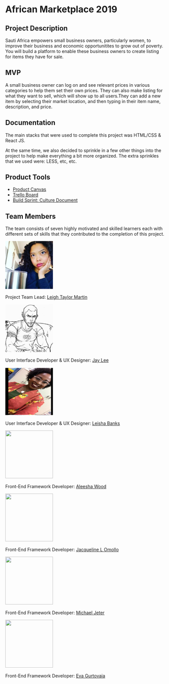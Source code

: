 # African Marketplace 2019

## Project Description

Sauti Africa empowers small business owners, particularly women, to improve their business and economic opportunitites to grow out of poverty. You will build a platform to enable these business owners to create listing for items they have for sale.

## MVP
A small business owner can log on and see relevant prices in various categories to help them set their own prices. They can also make listing for what they want to sell, which will show up to all users.They can add a new item by selecting their market location, and then typing in their item name, description, and price.

## Documentation

The main stacks that were used to complete this project was HTML/CSS & React JS.

At the same time, we also decided to sprinkle in a few other things into the project to help make everything a bit more organized. The extra sprinkles that we used were: LESS, etc, etc.

## Product Tools

* [Product Canvas](https://docs.google.com/document/d/10mKp4c2FSLZluwIlOHZR2EBVXgbrOc056xeXmHfjAZI/edit?pli=1#)
* [Trello Board](https://trello.com/b/NZg274qQ/bw-african-marketplace)
* [Build Sprint: Culture Document](https://www.notion.so/Part-Time-Build-Sprint-Culture-Document-e344d84c5f4445709e995ed57b28c24e)

## Team Members

The team consists of seven highly motivated and skilled learners each with different sets of skills that they contributed to the completion of this project.

<p align="left">
  <img width="150" height="150" src="team-info/images/leigh.jpg">

  Project Team Lead: [Leigh Taylor Martin](https://github.com/LTM888)
</p>

<p align="left">
  <img width="150" height="150" src="team-info/images/jay-lee.jpg">

  User Interface Developer &amp; UX Designer: [Jay Lee](https://github.com/dreampoetlee)
</p>

<p align="left">
  <img width="150" height="150" src="team-info/images/leisha.jpg">

  User Interface Developer &amp; UX Designer: [Leisha Banks](https://github.com/banksleisha)
</p>

<p align="left">
  <img width="150" height="150" src="#">

  Front-End Framework Developer: [Aleesha Wood](https://github.com/aleeshaw)
</p>

<p align="left">
  <img width="150" height="150" src="#">

  Front-End Framework Developer: [Jacqueline L Omollo](https://github.com/JacquelineOmollo)
</p>

<p align="left">
  <img width="150" height="150" src="#">

  Front-End Framework Developer: [Michael Jeter](https://github.com/mikejeter)
</p>

<p align="left">
  <img width="150" height="150" src="#">

  Front-End Framework Developer: [Eva Gurtovaia](https://github.com/EvaGurtovaia)
</p>